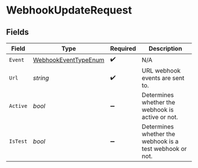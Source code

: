 # WebhookUpdateRequest


## Fields

| Field                                                                   | Type                                                                    | Required                                                                | Description                                                             |
| ----------------------------------------------------------------------- | ----------------------------------------------------------------------- | ----------------------------------------------------------------------- | ----------------------------------------------------------------------- |
| `Event`                                                                 | [WebhookEventTypeEnum](../../Models/Components/WebhookEventTypeEnum.md) | :heavy_check_mark:                                                      | N/A                                                                     |
| `Url`                                                                   | *string*                                                                | :heavy_check_mark:                                                      | URL webhook events are sent to.                                         |
| `Active`                                                                | *bool*                                                                  | :heavy_minus_sign:                                                      | Determines whether the webhook is active or not.                        |
| `IsTest`                                                                | *bool*                                                                  | :heavy_minus_sign:                                                      | Determines whether the webhook is a test webhook or not.                |